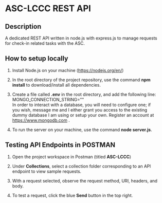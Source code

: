 # ASC-LCCC REST API

## Description

A dedicated REST API written in node.js with express.js to manage requests for check-in related tasks with the ASC.

## How to setup locally

1. Install Node.js on your machine (https://nodejs.org/en/)<br>

2. In the root directory of the project repository, use the command **npm install** to download/install all dependencies.

3. Create a file called **.env** in the root directory, and add the following line:<br>
MONGO_CONNECTION_STRING=""<br>
In order to interact with a database, you will need to configure one; if you wish, message me and I either grant you access to the existing dummy database I am using or setup your own. Register an account at https://www.mongodb.com .

4. To run the server on your machine, use the command **node server.js**.

## Testing API Endpoints in POSTMAN

1. Open the project workspace in Postman (titled **ASC-LCCC**)

2. Under **Collections**, select a collection folder corresponding to an API endpoint to view sample requests.

3. With a request selected, observe the request method, URI, headers, and body.

4. To test a request, click the blue **Send** button in the top right.
